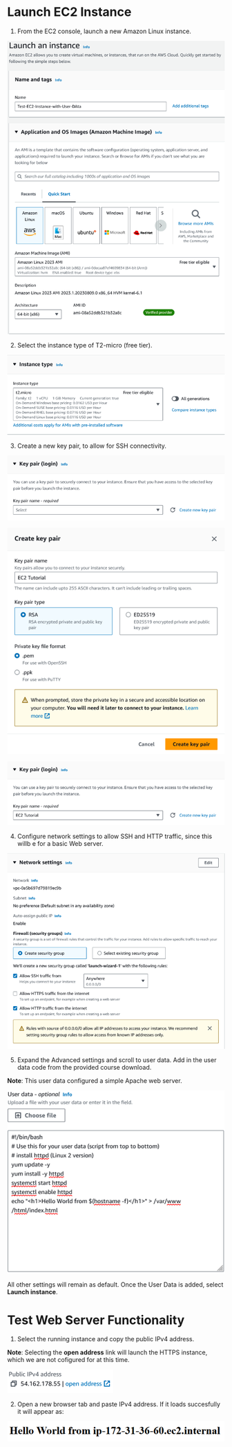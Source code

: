 # Launch EC2 Instance

1. From the EC2 console, launch a new Amazon Linux instance.

![new-instance-1](/Lesson-32-Create-EC2-Instance-with-User-Data/images/new-instance-1.png)

2. Select the instance type of T2-micro (free tier).

![new-instance-2](/Lesson-32-Create-EC2-Instance-with-User-Data/images/new-instance-2.png)

3. Create a new key pair, to allow for SSH connectivity.

![new-instance-3a](/Lesson-32-Create-EC2-Instance-with-User-Data/images/new-instance-3a.png)

![new-instance-3b](/Lesson-32-Create-EC2-Instance-with-User-Data/images/new-instance-3b.png)

![new-instance-3c](/Lesson-32-Create-EC2-Instance-with-User-Data/images/new-instance-3c.png)

4. Configure network settings to allow SSH and HTTP traffic, since this willb e for a basic Web server.

![new-instance-4](/Lesson-32-Create-EC2-Instance-with-User-Data/images/new-instance-4.png)

5. Expand the Advanced settings and scroll to user data. Add in the user data code from the provided course download.

**Note**: This user data configured a simple Apache web server.

![new-instance-5](/Lesson-32-Create-EC2-Instance-with-User-Data/images/new-instance-5.png)

All other settings will remain as default. Once the User Data is added, select **Launch instance**.


# Test Web Server Functionality

1. Select the running instance and copy the public IPv4 address.

**Note**: Selecting the **open address** link will launch the HTTPS instance, which we are not cofigured for at this time.

![test-web-server-1](/Lesson-32-Create-EC2-Instance-with-User-Data/images/test-web-server-1.png)

2. Open a new browser tab and paste IPv4 address. If it loads succesfully it will appear as:

![test-web-server-2](/Lesson-32-Create-EC2-Instance-with-User-Data/images/test-web-server-2.png)